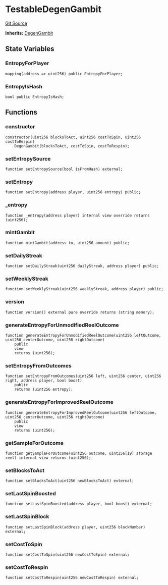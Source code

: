 # TestableDegenGambit
[Git Source](https://github.com/PermissionlessGames/degen-casino/blob/2e2fd4d9143ead039867402c667de237c347b832/src/testable/TestableDegenGambit.sol)

**Inherits:**
[DegenGambit](/src/DegenGambit.sol/contract.DegenGambit.md)


## State Variables
### EntropyForPlayer

```solidity
mapping(address => uint256) public EntropyForPlayer;
```


### EntropyIsHash

```solidity
bool public EntropyIsHash;
```


## Functions
### constructor


```solidity
constructor(uint256 blocksToAct, uint256 costToSpin, uint256 costToRespin)
    DegenGambit(blocksToAct, costToSpin, costToRespin);
```

### setEntropySource


```solidity
function setEntropySource(bool isFromHash) external;
```

### setEntropy


```solidity
function setEntropy(address player, uint256 entropy) public;
```

### _entropy


```solidity
function _entropy(address player) internal view override returns (uint256);
```

### mintGambit


```solidity
function mintGambit(address to, uint256 amount) public;
```

### setDailyStreak


```solidity
function setDailyStreak(uint256 dailyStreak, address player) public;
```

### setWeeklyStreak


```solidity
function setWeeklyStreak(uint256 weeklyStreak, address player) public;
```

### version


```solidity
function version() external pure override returns (string memory);
```

### generateEntropyForUnmodifiedReelOutcome


```solidity
function generateEntropyForUnmodifiedReelOutcome(uint256 leftOutcome, uint256 centerOutcome, uint256 rightOutcome)
    public
    view
    returns (uint256);
```

### setEntropyFromOutcomes


```solidity
function setEntropyFromOutcomes(uint256 left, uint256 center, uint256 right, address player, bool boost)
    public
    returns (uint256 entropy);
```

### generateEntropyForImprovedReelOutcome


```solidity
function generateEntropyForImprovedReelOutcome(uint256 leftOutcome, uint256 centerOutcome, uint256 rightOutcome)
    public
    view
    returns (uint256);
```

### getSampleForOutcome


```solidity
function getSampleForOutcome(uint256 outcome, uint256[19] storage reel) internal view returns (uint256);
```

### setBlocksToAct


```solidity
function setBlocksToAct(uint256 newBlocksToAct) external;
```

### setLastSpinBoosted


```solidity
function setLastSpinBoosted(address player, bool boost) external;
```

### setLastSpinBlock


```solidity
function setLastSpinBlock(address player, uint256 blockNumber) external;
```

### setCostToSpin


```solidity
function setCostToSpin(uint256 newCostToSpin) external;
```

### setCostToRespin


```solidity
function setCostToRespin(uint256 newCostToRespin) external;
```

